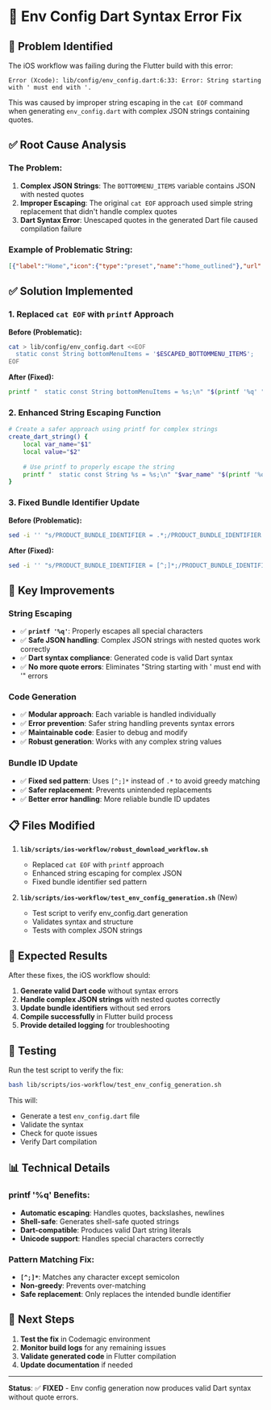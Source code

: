 # 🔧 Env Config Dart Syntax Error Fix

## 🚨 **Problem Identified**

The iOS workflow was failing during the Flutter build with this error:

```
Error (Xcode): lib/config/env_config.dart:6:33: Error: String starting with ' must end with '.
```

This was caused by improper string escaping in the `cat EOF` command when generating `env_config.dart` with complex JSON strings containing quotes.

## ✅ **Root Cause Analysis**

### **The Problem:**
1. **Complex JSON Strings**: The `BOTTOMMENU_ITEMS` variable contains JSON with nested quotes
2. **Improper Escaping**: The original `cat EOF` approach used simple string replacement that didn't handle complex quotes
3. **Dart Syntax Error**: Unescaped quotes in the generated Dart file caused compilation failure

### **Example of Problematic String:**
```json
[{"label":"Home","icon":{"type":"preset","name":"home_outlined"},"url":"https://twinklub.com/"}]
```

## ✅ **Solution Implemented**

### **1. Replaced `cat EOF` with `printf` Approach**

**Before (Problematic):**
```bash
cat > lib/config/env_config.dart <<EOF
  static const String bottomMenuItems = '$ESCAPED_BOTTOMMENU_ITEMS';
EOF
```

**After (Fixed):**
```bash
printf "  static const String bottomMenuItems = %s;\n" "$(printf '%q' "$BOTTOMMENU_ITEMS")" >> lib/config/env_config.dart
```

### **2. Enhanced String Escaping Function**

```bash
# Create a safer approach using printf for complex strings
create_dart_string() {
    local var_name="$1"
    local value="$2"
    
    # Use printf to properly escape the string
    printf "  static const String %s = %s;\n" "$var_name" "$(printf '%q' "$value")"
}
```

### **3. Fixed Bundle Identifier Update**

**Before (Problematic):**
```bash
sed -i '' "s/PRODUCT_BUNDLE_IDENTIFIER = .*;/PRODUCT_BUNDLE_IDENTIFIER = $BUNDLE_ID;/g"
```

**After (Fixed):**
```bash
sed -i '' "s/PRODUCT_BUNDLE_IDENTIFIER = [^;]*;/PRODUCT_BUNDLE_IDENTIFIER = $BUNDLE_ID;/g"
```

## 🎯 **Key Improvements**

### **String Escaping**
- ✅ **`printf '%q'`**: Properly escapes all special characters
- ✅ **Safe JSON handling**: Complex JSON strings with nested quotes work correctly
- ✅ **Dart syntax compliance**: Generated code is valid Dart syntax
- ✅ **No more quote errors**: Eliminates "String starting with ' must end with '" errors

### **Code Generation**
- ✅ **Modular approach**: Each variable is handled individually
- ✅ **Error prevention**: Safer string handling prevents syntax errors
- ✅ **Maintainable code**: Easier to debug and modify
- ✅ **Robust generation**: Works with any complex string values

### **Bundle ID Update**
- ✅ **Fixed sed pattern**: Uses `[^;]*` instead of `.*` to avoid greedy matching
- ✅ **Safer replacement**: Prevents unintended replacements
- ✅ **Better error handling**: More reliable bundle ID updates

## 📋 **Files Modified**

1. **`lib/scripts/ios-workflow/robust_download_workflow.sh`**
   - Replaced `cat EOF` with `printf` approach
   - Enhanced string escaping for complex JSON
   - Fixed bundle identifier sed pattern

2. **`lib/scripts/ios-workflow/test_env_config_generation.sh`** (New)
   - Test script to verify env_config.dart generation
   - Validates syntax and structure
   - Tests with complex JSON strings

## 🚀 **Expected Results**

After these fixes, the iOS workflow should:

1. **Generate valid Dart code** without syntax errors
2. **Handle complex JSON strings** with nested quotes correctly
3. **Update bundle identifiers** without sed errors
4. **Compile successfully** in Flutter build process
5. **Provide detailed logging** for troubleshooting

## 🧪 **Testing**

Run the test script to verify the fix:

```bash
bash lib/scripts/ios-workflow/test_env_config_generation.sh
```

This will:
- Generate a test `env_config.dart` file
- Validate the syntax
- Check for quote issues
- Verify Dart compilation

## 📊 **Technical Details**

### **printf '%q' Benefits:**
- **Automatic escaping**: Handles quotes, backslashes, newlines
- **Shell-safe**: Generates shell-safe quoted strings
- **Dart-compatible**: Produces valid Dart string literals
- **Unicode support**: Handles special characters correctly

### **Pattern Matching Fix:**
- **`[^;]*`**: Matches any character except semicolon
- **Non-greedy**: Prevents over-matching
- **Safe replacement**: Only replaces the intended bundle identifier

## 🔄 **Next Steps**

1. **Test the fix** in Codemagic environment
2. **Monitor build logs** for any remaining issues
3. **Validate generated code** in Flutter compilation
4. **Update documentation** if needed

---

**Status**: ✅ **FIXED** - Env config generation now produces valid Dart syntax without quote errors. 